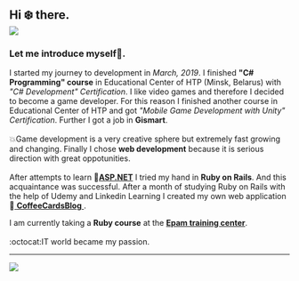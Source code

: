 # <h2>Hi ❄️ there. <br/><img src="https://img.shields.io/badge/Hello---World!-informational?logoWidth=60&style=plastic" />

<h3>Let me introduce myself💮.</h3>

I started my journey to development in *March, 2019*. I finished **"C# Programming" course** in  Educational Center of HTP (Minsk, Belarus) with <i>"C# Development" Certification</i>. 
I like video games and therefore I decided to become a game developer. For this reason I finished another course in  Educational Center of HTP and got 
<i>"Mobile Game Development with Unity" Certification</i>. Further I got a job in **Gismart**. <br/><br/>
:collision:Game development is a very creative sphere but extremely 
fast growing and changing. Finally I chose **web development** because it is serious direction with great oppotunities. <br/><br/> 
After attempts to learn 📌[**ASP.NET**](https://github.com/miseinen/DinosaursShop) I tried my hand in **Ruby on Rails**. And this acquaintance was successful. 
After a month of studying Ruby on Rails with the help of Udemy and Linkedin Learning I created my own web application 📌[ **CoffeeCardsBlog** ](https://github.com/miseinen/CoffeeCardsBlog).

I am currently taking a **Ruby course** at the [**Epam training center**](https://training.by/#!/About?lang=en).
<br/><br/>:octocat:IT world became my passion.
<hr />
<img src="https://www.codewars.com/users/Miseinen/badges/small" />
